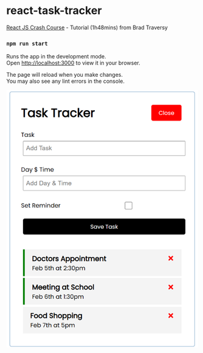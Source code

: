 # react-task-tracker
[React JS Crash Course](https://www.youtube.com/watch?v=w7ejDZ8SWv8&t=3663s) - Tutorial (1h48mins) from Brad Traversy 

### `npm run start`

Runs the app in the development mode.\
Open [http://localhost:3000](http://localhost:3000) to view it in your browser.

The page will reload when you make changes.\
You may also see any lint errors in the console.

![demo](image.png)

